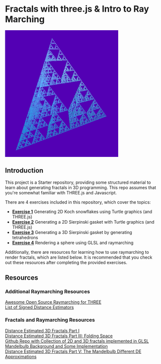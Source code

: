 # Fractals with three.js & Intro to Ray Marching

![3D Sierpinski Gasket](/img/3dsierpinski.png)

## Introduction

This project is a Starter repository, providing some structured material to
learn about generating fractals in 3D programming. This repo assumes that you're
somewhat familiar with THREE.js and Javascript.

There are 4 exercises included in this repository, which cover the topics:

- **[Exercise 1](ex1.md)** Generating 2D Koch snowflakes using Turtle graphics (and
  THREE.js)
- **[Exercise 2](ex2.md)** Generating a 2D Sierpinski gasket with Turtle graphics
  (and THREE.js)
- **[Exercise 3](ex3.md)** Generating a 3D Sierpinski gasket by generating
  tetrahedrons
- **[Exercise 4](ex4.md)** Rendering a sphere using GLSL and raymarching

Additionally, there are resources for learning how to use raymarching to render
fractals, which are listed below. It is recommended that you check out these
resources after completing the provided exercises.

## Resources

### Additional Raymarching Resources

[Awesome Open Source Raymarching for THREE](https://awesomeopensource.com/project/nicoptere/raymarching-for-THREE)  
[List of Signed Distance Estimators](https://iquilezles.org/www/articles/distfunctions/distfunctions.htm)

### Fractals and Raymarching Resources

[Distance Estimated 3D Fractals Part I](http://blog.hvidtfeldts.net/index.php/2011/06/distance-estimated-3d-fractals-part-i/)  
[Distance Estimated 3D Fractals Part III: Folding Space](http://blog.hvidtfeldts.net/index.php/2011/08/distance-estimated-3d-fractals-iii-folding-space/)  
[Github Repo with Collection of 2D and 3D fractals implemented in GLSL](https://github.com/pedrotrschneider/shader-fractals)  
[Mandelbulb Background and Some Implementation](https://iquilezles.org/www/articles/mandelbulb/mandelbulb.htm)  
[Distance Estimated 3D Fractals Part V: The Mandelbulb Different DE Approximations](http://blog.hvidtfeldts.net/index.php/2011/09/distance-estimated-3d-fractals-v-the-mandelbulb-different-de-approximations/)
